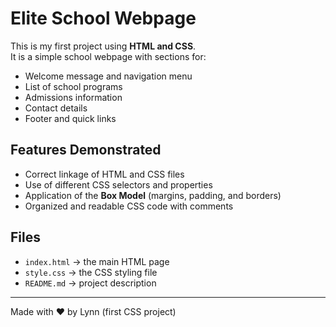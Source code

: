 # Elite School Webpage

This is my first project using **HTML and CSS**.  
It is a simple school webpage with sections for:

- Welcome message and navigation menu  
- List of school programs  
- Admissions information  
- Contact details  
- Footer and quick links  

## Features Demonstrated
- Correct linkage of HTML and CSS files  
- Use of different CSS selectors and properties  
- Application of the **Box Model** (margins, padding, and borders)  
- Organized and readable CSS code with comments  

## Files
- `index.html` → the main HTML page  
- `style.css` → the CSS styling file  
- `README.md` → project description  

---

Made with ❤️ by Lynn (first CSS project)
